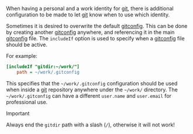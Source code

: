 When having a personal and a work identity for [git](git.md), there is additional configuration to be made to let [git](git.md) know when to use which identity.

Sometimes it is desired to overwrite the default [gitconfig](gitconfig.md).
This can be done by creating another [gitconfig](gitconfig.md) anywhere, and referencing it in the main [gitconfig](gitconfig.md) file.
The `includeIf` option is used to specify when a [gitconfig](gitconfig.md) file should be active.

For example:

```ini
[includeIf "gitdir:~/work/"]
    path = ~/work/.gitconfig
```

This specifies that the `~/work/.gitconfig` configuration should be used when inside a [git](git.md) repository anywhere under the `~/work/` directory.
The `~/work/.gitconfig` can have a different `user.name` and `user.email` for professional use.

> [!IMPORTANT]
> Always end the `gitdir` path with a slash (`/`), otherwise it will not work!
